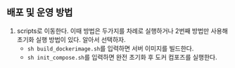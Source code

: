 ## 배포 및 운영 방법
 1. scripts로 이동한다.
    이때 방법은 두가지를 차례로 실행하거나 2번째 방법만 사용해 초기화 실행 방법이 있다. 알아서 선택하자.
     - ``` sh build_dockerimage.sh ```를 입력하면 서버 이미지를 빌드한다.
     - ``` sh init_compose.sh ```를 입력하면 완전 초기화 후 도커 컴포즈를 실행한다.